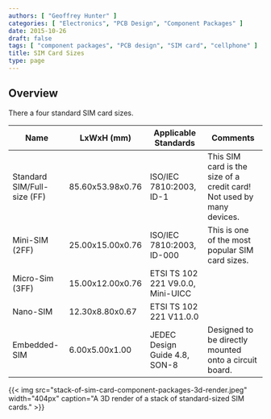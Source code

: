 ```yaml
---
authors: [ "Geoffrey Hunter" ]
categories: [ "Electronics", "PCB Design", "Component Packages" ]
date: 2015-10-26
draft: false
tags: [ "component packages", "PCB design", "SIM card", "cellphone" ]
title: SIM Card Sizes
type: page
---
```


## Overview

There a four standard SIM card sizes.

<table>
  <thead>
    <tr>
      <th>Name</th>
      <th>LxWxH (mm)</th>
      <th>Applicable Standards</th>
      <th>Comments</th>
    </tr>
  </thead>
<tbody>
<tr>
<td>Standard SIM/Full-size (FF)</td>
<td>85.60x53.98x0.76</td>
<td>ISO/IEC 7810:2003, ID-1</td>
<td>This SIM card is the size of a credit card! Not used by many devices.</td>
</tr>
<tr>
<td>Mini-SIM (2FF)
</td>
<td>25.00x15.00x0.76
</td>
<td>ISO/IEC 7810:2003, ID-000
</td>
<td>This is one of the most popular SIM card sizes.
</td></tr><tr >
<td>Micro-Sim (3FF)
</td>
<td>15.00x12.00x0.76
</td>
<td>ETSI TS 102 221 V9.0.0, Mini-UICC
</td>
<td> 
</td></tr><tr >
<td>Nano-SIM
</td>
<td >12.30x8.80x0.67
</td>
<td >ETSI TS 102 221 V11.0.0
</td>
<td > 
</td></tr><tr >
<td >Embedded-SIM
</td>
<td >6.00x5.00x1.00</td>
<td >JEDEC Design Guide 4.8, SON-8
</td>
<td >Designed to be directly mounted onto a circuit board. 
</td>
</tr>
</tbody>
</table>

{{< img src="stack-of-sim-card-component-packages-3d-render.jpeg" width="404px" caption="A 3D render of a stack of standard-sized SIM cards."  >}}
